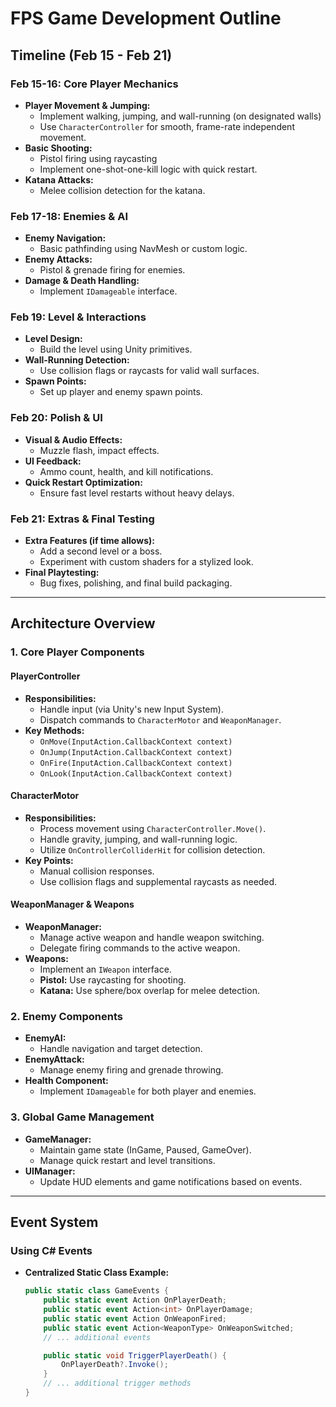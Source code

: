 # FPS Game Development Outline

## Timeline (Feb 15 - Feb 21)

### Feb 15-16: Core Player Mechanics
- **Player Movement & Jumping:**
  - Implement walking, jumping, and wall-running (on designated walls)
  - Use `CharacterController` for smooth, frame-rate independent movement.
- **Basic Shooting:**
  - Pistol firing using raycasting
  - Implement one-shot-one-kill logic with quick restart.
- **Katana Attacks:**
  - Melee collision detection for the katana.
  
### Feb 17-18: Enemies & AI
- **Enemy Navigation:**
  - Basic pathfinding using NavMesh or custom logic.
- **Enemy Attacks:**
  - Pistol & grenade firing for enemies.
- **Damage & Death Handling:**
  - Implement `IDamageable` interface.

### Feb 19: Level & Interactions
- **Level Design:**
  - Build the level using Unity primitives.
- **Wall-Running Detection:**
  - Use collision flags or raycasts for valid wall surfaces.
- **Spawn Points:**
  - Set up player and enemy spawn points.

### Feb 20: Polish & UI
- **Visual & Audio Effects:**
  - Muzzle flash, impact effects.
- **UI Feedback:**
  - Ammo count, health, and kill notifications.
- **Quick Restart Optimization:**
  - Ensure fast level restarts without heavy delays.

### Feb 21: Extras & Final Testing
- **Extra Features (if time allows):**
  - Add a second level or a boss.
  - Experiment with custom shaders for a stylized look.
- **Final Playtesting:**
  - Bug fixes, polishing, and final build packaging.

---

## Architecture Overview

### 1. **Core Player Components**

#### **PlayerController**
- **Responsibilities:**
  - Handle input (via Unity's new Input System).
  - Dispatch commands to `CharacterMotor` and `WeaponManager`.
- **Key Methods:**
  - `OnMove(InputAction.CallbackContext context)`
  - `OnJump(InputAction.CallbackContext context)`
  - `OnFire(InputAction.CallbackContext context)`
  - `OnLook(InputAction.CallbackContext context)`

#### **CharacterMotor**
- **Responsibilities:**
  - Process movement using `CharacterController.Move()`.
  - Handle gravity, jumping, and wall-running logic.
  - Utilize `OnControllerColliderHit` for collision detection.
- **Key Points:**
  - Manual collision responses.
  - Use collision flags and supplemental raycasts as needed.

#### **WeaponManager & Weapons**
- **WeaponManager:**
  - Manage active weapon and handle weapon switching.
  - Delegate firing commands to the active weapon.
- **Weapons:**
  - Implement an `IWeapon` interface.
  - **Pistol:** Use raycasting for shooting.
  - **Katana:** Use sphere/box overlap for melee detection.

### 2. **Enemy Components**
- **EnemyAI:**
  - Handle navigation and target detection.
- **EnemyAttack:**
  - Manage enemy firing and grenade throwing.
- **Health Component:**
  - Implement `IDamageable` for both player and enemies.

### 3. **Global Game Management**
- **GameManager:**
  - Maintain game state (InGame, Paused, GameOver).
  - Manage quick restart and level transitions.
- **UIManager:**
  - Update HUD elements and game notifications based on events.

---

## Event System

### Using C# Events
- **Centralized Static Class Example:**
  ```csharp
  public static class GameEvents {
      public static event Action OnPlayerDeath;
      public static event Action<int> OnPlayerDamage;
      public static event Action OnWeaponFired;
      public static event Action<WeaponType> OnWeaponSwitched;
      // ... additional events

      public static void TriggerPlayerDeath() {
          OnPlayerDeath?.Invoke();
      }
      // ... additional trigger methods
  }
